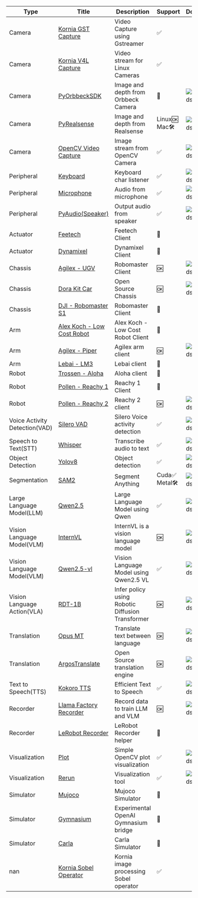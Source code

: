 | Type | Title | Description | Support | Downloads | License |
|------|-------|-------------|---------|-----------|---------|
| Camera | [Kornia GST Capture](https://github.com/kornia/dora-nodes-hub/tree/main/kornia-gst-capture) | Video Capture using Gstreamer | ✅ |  | ![License](https://img.shields.io/badge/License-Apache_2.0-blue.svg?label=%20) |
| Camera | [Kornia V4L Capture](https://github.com/kornia/dora-nodes-hub/tree/main/kornia-v4l-capture) | Video stream for Linux Cameras | ✅ |  | ![License](https://img.shields.io/badge/License-Apache_2.0-blue.svg?label=%20) |
| Camera | [PyOrbbeckSDK](https://github.com/dora-rs/node-hub/blob/main/dora-pyorbbecksdk) | Image and depth from Orbbeck Camera | 📐 | ![Downloads](https://img.shields.io/pypi/dm/dora-pyorbbecksdk?label=%20) | ![License](https://img.shields.io/pypi/l/dora-pyorbbecksdk?label=%20) |
| Camera | [PyRealsense](https://github.com/dora-rs/node-hub/blob/main/dora-pyrealsense) | Image and depth from Realsense | Linux🆗 <br> Mac🛠️ | ![Downloads](https://img.shields.io/pypi/dm/dora-pyrealsense?label=%20) | ![License](https://img.shields.io/pypi/l/dora-pyrealsense?label=%20) |
| Camera | [OpenCV Video Capture](https://github.com/dora-rs/node-hub/blob/main/opencv-video-capture) | Image stream from OpenCV Camera | ✅ | ![Downloads](https://img.shields.io/pypi/dm/opencv-video-capture?label=%20) | ![License](https://img.shields.io/pypi/l/opencv-video-capture?label=%20) |
| Peripheral | [Keyboard](https://github.com/dora-rs/node-hub/blob/main/dora-keyboard) | Keyboard char listener | ✅ | ![Downloads](https://img.shields.io/pypi/dm/dora-keyboard?label=%20) | ![License](https://img.shields.io/pypi/l/dora-keyboard?label=%20) |
| Peripheral | [Microphone](https://github.com/dora-rs/node-hub/blob/main/dora-microphone) | Audio from microphone | ✅ | ![Downloads](https://img.shields.io/pypi/dm/dora-microphone?label=%20) | ![License](https://img.shields.io/pypi/l/dora-microphone?label=%20) |
| Peripheral | [PyAudio(Speaker)](https://github.com/dora-rs/node-hub/blob/main/dora-pyaudio) | Output audio from speaker | ✅ | ![Downloads](https://img.shields.io/pypi/dm/dora-pyaudio?label=%20) | ![License](https://img.shields.io/pypi/l/dora-pyaudio?label=%20) |
| Actuator | [Feetech](https://github.com/dora-rs/dora-lerobot/blob/main/node-hub/feetech-client) | Feetech Client | 📐 |  |  |
| Actuator | [Dynamixel](https://github.com/dora-rs/dora-lerobot/blob/main/node-hub/dynamixel-client) | Dynamixel Client | 📐 |  |  |
| Chassis | [Agilex - UGV](https://github.com/dora-rs/node-hub/blob/main/dora-ugv) | Robomaster Client | 🆗 | ![Downloads](https://img.shields.io/pypi/dm/dora-ugv?label=%20) | ![License](https://img.shields.io/pypi/l/dora-ugv?label=%20) |
| Chassis | [Dora Kit Car](https://github.com/dora-rs/node-hub/blob/main/dora-kit-car) | Open Source Chassis | 🆗 | ![Downloads](https://img.shields.io/pypi/dm/dora-kit-car?label=%20) | ![License](https://img.shields.io/pypi/l/dora-kit-car?label=%20) |
| Chassis | [DJI - Robomaster S1](https://huggingface.co/datasets/dora-rs/dora-robomaster) | Robomaster Client | 📐 |  |  |
| Arm | [Alex Koch - Low Cost Robot](https://github.com/dora-rs/dora-lerobot/blob/main/robots/alexk-lcr) | Alex Koch - Low Cost Robot Client | 📐 |  |  |
| Arm | [Agilex - Piper](https://github.com/dora-rs/node-hub/blob/main/dora-piper) | Agilex arm client | 🆗 | ![Downloads](https://img.shields.io/pypi/dm/dora-piper?label=%20) | ![License](https://img.shields.io/pypi/l/dora-piper?label=%20) |
| Arm | [Lebai - LM3](https://github.com/dora-rs/dora-lerobot/blob/main/node-hub/lebai-client) | Lebai client | 📐 |  |  |
| Robot | [Trossen - Aloha](https://github.com/dora-rs/dora-lerobot/blob/main/robots/aloha) | Aloha client | 📐 |  |  |
| Robot | [Pollen - Reachy 1](https://github.com/dora-rs/dora-lerobot/blob/main/node-hub/dora-reachy1) | Reachy 1 Client | 📐 |  |  |
| Robot | [Pollen - Reachy 2](https://github.com/dora-rs/node-hub/blob/main/dora-reachy2) | Reachy 2 client | 🆗 | ![Downloads](https://img.shields.io/pypi/dm/dora-reachy2?label=%20) | ![License](https://img.shields.io/pypi/l/dora-reachy2?label=%20) |
| Voice Activity Detection(VAD) | [Silero VAD](https://github.com/dora-rs/node-hub/blob/main/dora-vad) | Silero Voice activity detection | ✅ | ![Downloads](https://img.shields.io/pypi/dm/dora-vad?label=%20) | ![License](https://img.shields.io/pypi/l/dora-vad?label=%20) |
| Speech to Text(STT) | [Whisper](https://github.com/dora-rs/node-hub/blob/main/dora-distil-whisper) | Transcribe audio to text | ✅ | ![Downloads](https://img.shields.io/pypi/dm/dora-distil-whisper?label=%20) | ![License](https://img.shields.io/pypi/l/dora-distil-whisper?label=%20) |
| Object Detection | [Yolov8](https://github.com/dora-rs/node-hub/blob/main/dora-yolo) | Object detection | ✅ | ![Downloads](https://img.shields.io/pypi/dm/dora-yolo?label=%20) | ![License](https://img.shields.io/pypi/l/dora-yolo?label=%20) |
| Segmentation | [SAM2](https://github.com/dora-rs/node-hub/blob/main/dora-sam2) | Segment Anything | Cuda✅ <br> Metal🛠️ | ![Downloads](https://img.shields.io/pypi/dm/dora-sam2?label=%20) | ![License](https://img.shields.io/pypi/l/dora-sam2?label=%20) |
| Large Language Model(LLM) | [Qwen2.5](https://github.com/dora-rs/node-hub/blob/main/dora-qwen) | Large Language Model using Qwen | ✅ | ![Downloads](https://img.shields.io/pypi/dm/dora-qwen?label=%20) | ![License](https://img.shields.io/pypi/l/dora-qwen?label=%20) |
| Vision Language Model(VLM) | [InternVL](https://github.com/dora-rs/node-hub/blob/main/dora-internvl) | InternVL is a vision language model | 🆗 | ![Downloads](https://img.shields.io/pypi/dm/dora-internvl?label=%20) | ![License](https://img.shields.io/pypi/l/dora-internvl?label=%20) |
| Vision Language Model(VLM) | [Qwen2.5-vl](https://github.com/dora-rs/node-hub/blob/main/dora-qwen2-5-vl) | Vision Language Model using Qwen2.5 VL | ✅ | ![Downloads](https://img.shields.io/pypi/dm/dora-qwen2-5-vl?label=%20) | ![License](https://img.shields.io/pypi/l/dora-qwen2-5-vl?label=%20) |
| Vision Language Action(VLA) | [RDT-1B](https://github.com/dora-rs/node-hub/blob/main/dora-rdt-1b) | Infer policy using Robotic Diffusion Transformer | 🆗 | ![Downloads](https://img.shields.io/pypi/dm/dora-rdt-1b?label=%20) | ![License](https://img.shields.io/pypi/l/dora-rdt-1b?label=%20) |
| Translation | [Opus MT](https://github.com/dora-rs/node-hub/blob/main/dora-opus) | Translate text between language | 🆗 | ![Downloads](https://img.shields.io/pypi/dm/dora-opus?label=%20) | ![License](https://img.shields.io/pypi/l/dora-opus?label=%20) |
| Translation | [ArgosTranslate](https://github.com/dora-rs/node-hub/blob/main/dora-argotranslate) | Open Source translation engine | 🆗 | ![Downloads](https://img.shields.io/pypi/dm/dora-argotranslate?label=%20) | ![License](https://img.shields.io/pypi/l/dora-argotranslate?label=%20) |
| Text to Speech(TTS) | [Kokoro TTS](https://github.com/dora-rs/node-hub/blob/main/dora-kokoro-tts) | Efficient Text to Speech | ✅ | ![Downloads](https://img.shields.io/pypi/dm/dora-kokoro-tts?label=%20) | ![License](https://img.shields.io/pypi/l/dora-kokoro-tts?label=%20) |
| Recorder | [Llama Factory Recorder](https://github.com/dora-rs/node-hub/blob/main/llama-factory-recorder) | Record data to train LLM and VLM | 🆗 | ![Downloads](https://img.shields.io/pypi/dm/llama-factory-recorder?label=%20) | ![License](https://img.shields.io/pypi/l/llama-factory-recorder?label=%20) |
| Recorder | [LeRobot Recorder](https://github.com/dora-rs/dora-lerobot/blob/main/node-hub/lerobot-dashboard) | LeRobot Recorder helper | 📐 |  |  |
| Visualization | [Plot](https://github.com/dora-rs/node-hub/blob/main/opencv-plot) | Simple OpenCV plot visualization | ✅ | ![Downloads](https://img.shields.io/pypi/dm/dora-yolo?label=%20) | ![License](https://img.shields.io/pypi/l/opencv-plot?label=%20) |
| Visualization | [Rerun](https://github.com/dora-rs/node-hub/blob/main/dora-rerun) | Visualization tool | ✅ | ![Downloads](https://img.shields.io/pypi/dm/dora-rerun?label=%20) | ![License](https://img.shields.io/pypi/l/dora-rerun?label=%20) |
| Simulator | [Mujoco](https://github.com/dora-rs/dora-lerobot/blob/main/node-hub/mujoco-client) | Mujoco Simulator | 📐 |  |  |
| Simulator | [Gymnasium](https://github.com/dora-rs/dora-lerobot/blob/main/gym_dora) | Experimental OpenAI Gymnasium bridge | 📐 |  |  |
| Simulator | [Carla](https://github.com/dora-rs/dora-drives) | Carla Simulator | 📐 |  |  |
| nan | [Kornia Sobel Operator](https://github.com/kornia/dora-nodes-hub/tree/main/kornia-imgproc-sobel) | Kornia image processing Sobel operator | ✅ |  | ![License](https://img.shields.io/badge/License-Apache_2.0-blue.svg?label=%20) |

